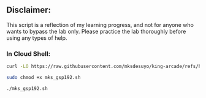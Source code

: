 ## Disclaimer:

This script is a reflection of my learning progress, and not for anyone who wants to bypass the lab only. Please practice the lab thoroughly before using any types of help.

### In Cloud Shell:

```bash
curl -LO https://raw.githubusercontent.com/mksdesuyo/king-arcade/refs/heads/main/Dataflow%3A%20Qwik%20Start%20-%20Templates%20%7C%20GSP192/mks_gsp192.sh

sudo chmod +x mks_gsp192.sh

./mks_gsp192.sh
```